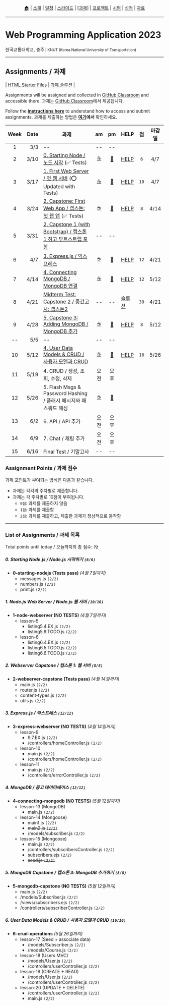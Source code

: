 <p id="menu" align="center">
  <a href="https://ut-nodejs.github.io" title="Home">🏠</a> |
  <a href="about.html" title="About">소개</a> |
  <a href="/schedule.html" title="Schedule">일정</a> |
  <a href="/slides.html" title="Slides">스라이드</a> |
  <a href="/assignments.html" title="Assignments"><u>[과제]</u></a> |
  <a href="/project.html" title="Project">프로젝트</a> |
  <a href="/tests.html" title="Tests">시험</a> |
  <a href="/grading.html" title="Grading">성적</a> |
  <a href="/resources.html" title="Resources">자료</a>
  <!-- <a href="https://pollev.com/aarons007" title="PollEverywhere">설문↗️</a> -->
</p>

---

# Web Programming Application 2023

<p>한국교통대학교, 충주<small> | KNUT (Korea National University of Transportation)</small></p>

---

## Assignments / 과제

| [HTML Starter Files](https://github.com/ut-nodejs/html-starter-files) | [과제 솔루션](https://github.com/ut-nodejs/assignment-solutions) |

Assignments will be assigned and collected in [GitHub Classroom](https://github.com/ut-nodejs) and accessible there. 과제는 [GitHub Classroom](https://github.com/ut-nodejs)에서 제공됩니다.

Follow the **[instructions here](/instructions.html)** to understand how to access and submit assignments. 과제를 제출하는 방법은 **[여기](/instructions.html)에서** 확인하세요.

<!-- | GitHub Classroom (과제) | [오전](https://classroom.github.com/classrooms/126310482-2023sp-259122-1-am) | [오후](https://classroom.github.com/classrooms/126310482-2023sp-259122-2-pm) -->

| Week | Date | 과제                                                                                                                |                      am                       |                      pm                       | HELP                                                        |  점  | 마감일 |
| :--: | ---: | ------------------------------------------------------------------------------------------------------------------- | :-------------------------------------------: | :-------------------------------------------: | ----------------------------------------------------------- | :--: | :----: |
|  1   |  3/3 | --                                                                                                                  |                      --                       |                      --                       |                                                             |
|  2   | 3/10 | [0. Starting Node / 노드 시작](https://github.com/ut-nodejs/0-starting-nodejs) (✅ Tests)                           | [☕](https://classroom.github.com/a/ufXcgZ68) | [🍔](https://classroom.github.com/a/YeQuxwK6) | [HELP](https://github.com/orgs/ut-nodejs/discussions/1)     | `6`  |  4/7   |
|  3   | 3/17 | [1. First Web Server / 첫 웹 서버](https://github.com/ut-nodejs/1-node-webserver-start) (⭕ Updated with Tests)     | [☕](https://classroom.github.com/a/poWHzDMH) | [🍔](https://classroom.github.com/a/Fyol0_-I) | [HELP](https://github.com/orgs/ut-nodejs/discussions/2)     | `10` |  4/7   |
|  4   | 3/24 | [2. Capstone: First Web App / 캡스톤: 첫 웹 앱](https://github.com/ut-nodejs/2-webserver-capstone) (✅ Tests)       | [☕](https://classroom.github.com/a/TJpdR0C3) | [🍔](https://classroom.github.com/a/F4nLnLQw) | [HELP](https://github.com/orgs/ut-nodejs/discussions/3)     | `8`  |  4/14  |
|  5   | 3/31 | [2. Capstone 1 (with Bootstrap) / 캡스톤 1 하고 부트스트랩 포함](https://github.com/ut-nodejs/3-bootstrap-practice) |                      --                       |                      --                       |                                                             |      |        |
|  6   |  4/7 | [3. Express.js / 익스프레스](https://github.com/ut-nodejs/3-express-webserver)                                      | [☕](https://classroom.github.com/a/rmcCIOLs) | [🍔](https://classroom.github.com/a/PS97F3y2) | [HELP](https://github.com/orgs/ut-nodejs/discussions/4)     | `12` |  4/21  |
|  7   | 4/14 | [4. Connecting MongoDB / MongoDB 연결](https://github.com/ut-nodejs/4-connecting-mongodb)                           | [☕](https://classroom.github.com/a/WlIOQuYe) | [🍔](https://classroom.github.com/a/HW6fxILP) | [HELP](https://github.com/orgs/ut-nodejs/discussions/5)     | `12` |  5/12  |
|  8   | 4/21 | [Midterm Test: Capstone 2 / 중간고사: 캡스톤2](https://github.com/ut-nodejs/midterm-test)                           |                      --                       |                      --                       | [솔루션](https://github.com/ut-nodejs/assignment-solutions) | `30` |  4/21  |
|  9   | 4/28 | [5. Capstone 3: Adding MongoDB / MongoDB 추가](https://github.com/ut-nodejs/5-mongodb-capstone)                     | [☕](https://classroom.github.com/a/v0fVqeZI) | [🍔](https://classroom.github.com/a/wX75l5Lj) | [HELP](https://github.com/orgs/ut-nodejs/discussions/6)     | `8`  |  5/12  |
|  --  |  5/5 | --                                                                                                                  |                      --                       |                      --                       |                                                             |      |        |
|  10  | 5/12 | [4. User Data Models & CRUD / 사용자 모델과 CRUD](https://github.com/ut-nodejs/6-crud-operations)                   | [☕](https://classroom.github.com/a/is-vbBM_) | [🍔](https://classroom.github.com/a/Q0S0uHH3) | [HELP](https://github.com/orgs/ut-nodejs/discussions/7)     | `16` |  5/26  |
|  11  | 5/19 | 4. CRUD / 생성, 조회, 수정, 삭제                                                                                    |                     오전                      |                     오후                      |                                                             |
|  12  | 5/26 | 5. Flash Msgs & Password Hashing / 플래시 메시지와 패스워드 해싱                                                    | [☕](https://classroom.github.com/a/1ricAk9U) | [🍔](https://classroom.github.com/a/EBkUHdy7) |
|  13  |  6/2 | 6. API / API 추가                                                                                                   |                     오전                      |                     오후                      |
|  14  |  6/9 | 7. Chat / 채팅 추가                                                                                                 |                     오전                      |                     오후                      |
|  15  | 6/16 | Final Test / 기말고사                                                                                               |                      --                       |                      --                       |

### Assignment Points / 과제 점수

과제 포인트가 부여되는 방식은 다음과 같습니다.

- 과제는 각각의 주차별로 제출합니다.
- 과제는 각 주차별로 10점이 부여됩니다.
  - `0점`: 과제를 제출하지 않음
  - `1점`: 과제를 제출함
  - `2점`: 과제를 제출하고, 제출한 과제가 정상적으로 동작함

---

### List of Assignments / 과제 목록

Total points until today / 오늘까지의 총 점수: **`72`**

##### 0. Starting Node.js / Node.js 시작하기 `(6/6)`

- **0-starting-nodejs (Tests pass)** _(4월 7일까지)_
  - messages.js `(2/2)`
  - numbers.js `(2/2)`
  - print.js `(2/2)`

##### 1. Node.js Web Server / Node.js 웹 서버 `(10/10)`

- **1-node-webserver (NO TESTS)** _(4월 7일까지)_
  - lesson-5
    - listing5.4.EX.js `(2/2)`
    - listing5.6.TODO.js `(2/2)`
  - lesson-6
    - listing6.4.EX.js `(2/2)`
    - listing6.5.TODO.js `(2/2)`
    - listing6.6.TODO.js `(2/2)`

##### 2. Webserver Capstone / 캡스톤 1: 웹 서버 `(8/8)`

- **2-webserver-capstone (Tests pass)** _(4월 14일까지)_
  - main.js `(2/2)`
  - router.js `(2/2)`
  - content-types.js `(2/2)`
  - utils.js `(2/2)`

##### 3. Express.js / 익스프레스 `(12/12)`

- **3-express-webserver (NO TESTS)** _(4월 14일까지)_
  - lesson-9
    - 9.7.EX.js `(2/2)`
    - /controllers/homeController.js `(2/2)`
  - lesson-10
    - main.js `(2/2)`
    - /controllers/homeController.js `(2/2)`
  - lesson-11
    - main.js `(2/2)`
    - /controllers/errorController.js `(2/2)`

##### 4. MongoDB / 몽고 데이터베이스 `(12/12)`

- **4-connecting-mongodb (NO TESTS)** _(5월 12일까지)_
  - lesson-13 (MongoDB)
    - main.js `(2/2)`
  - lesson-14 (Mongoose)
    - main1.js `(2/2)`
    - <del>main2.js `(2/2)`</del>
    - /models/subscriber.js `(2/2)`
  - lesson-15 (Mongoose)
    - main.js `(2/2)`
    - /controllers/subscribersController.js `(2/2)`
    - subscribers.ejs `(2/2)`
    - <del>seed.js `(2/2)`</del>

##### 5. MongoDB Capstone / 캡스톤 3: MongoDB 추가하기 `(8/8)`

- **5-mongodb-capstone (NO TESTS)** _(5월 12일까지)_
  - main.js `(2/2)`
  - /models/Subscriber.js `(2/2)`
  - /views/subscribers.ejs `(2/2)`
  - /controllers/subscriberController.js `(2/2)`

##### 6. User Data Models & CRUD / 사용자 모델과 CRUD `(16/16)`

- **6-crud-operations** _(5월 26일까지)_
  - lesson-17 (Seed + associate data)
    - /models/Subscriber.js `(2/2)`
    - /models/Course.js `(2/2)`
  - lesson-18 (Users MVC)
    - /models/User.js `(2/2)`
    - /controllers/userController.js `(2/2)`
  - lesson-19 (CREATE + READ)
    - /models/User.js `(2/2)`
    - /controllers/userController.js `(2/2)`
  - lesson-20 (UPDATE + DELETE)
    - /controllers/userController.js `(2/2)`
    - main.js `(2/2)`
